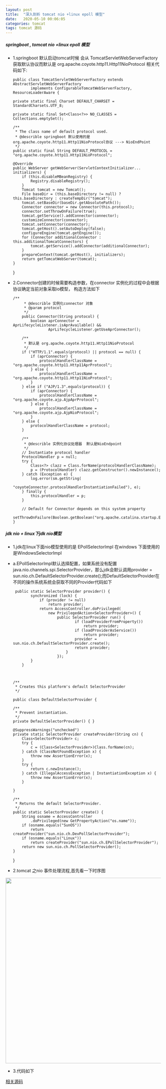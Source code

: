 ```yaml
---
layout: post
title:  "深入剖析 tomcat nio +linux epoll 模型"
date:   2020-05-10 00:06:05
categories: tomcat
tags: tomcat 源码
---
```


##### springboot , tomcat nio +linux epoll 模型
-   1.springboot 默认启动tomcat时候 会从 TomcatServletWebServerFactory 获取默认协议而默认是 org.apache.coyote.http11.Http11NioProtocol
相关代码如下:


		public class TomcatServletWebServerFactory extends AbstractServletWebServerFactory
				implements ConfigurableTomcatWebServerFactory, ResourceLoaderAware {
	
		private static final Charset DEFAULT_CHARSET = StandardCharsets.UTF_8;
	
		private static final Set<Class<?>> NO_CLASSES = Collections.emptySet();
	
		/**
		 * The class name of default protocol used.
		 * @describle springboot 默认使用的是 org.apache.coyote.http11.Http11NioProtocol协议 ---> NioEndPoint
		 */
		public static final String DEFAULT_PROTOCOL = "org.apache.coyote.http11.Http11NioProtocol";
	
		@Override
		public WebServer getWebServer(ServletContextInitializer... initializers) {
			if (this.disableMBeanRegistry) {
				Registry.disableRegistry();
			}
			Tomcat tomcat = new Tomcat();
			File baseDir = (this.baseDirectory != null) ? this.baseDirectory : createTempDir("tomcat");
			tomcat.setBaseDir(baseDir.getAbsolutePath());
			Connector connector = new Connector(this.protocol);
			connector.setThrowOnFailure(true);
			tomcat.getService().addConnector(connector);
			customizeConnector(connector);
			tomcat.setConnector(connector);
			tomcat.getHost().setAutoDeploy(false);
			configureEngine(tomcat.getEngine());
			for (Connector additionalConnector : this.additionalTomcatConnectors) {
				tomcat.getService().addConnector(additionalConnector);
			}
			prepareContext(tomcat.getHost(), initializers);
			return getTomcatWebServer(tomcat);
		}
	}


-   2.Connector创建的时候需要构造参数，在connector 实例化的过程中会根据协议确定当前对象采取io模型， 构造方法如下

		/**
		     * @describle 实例化connector 对象
		     * @param protocol
		     */
		    public Connector(String protocol) {
		        boolean aprConnector = AprLifecycleListener.isAprAvailable() &&
		                AprLifecycleListener.getUseAprConnector();
		
	        /**
	         * 默认是 org.apache.coyote.http11.Http11NioProtocol
	         */
	        if ("HTTP/1.1".equals(protocol) || protocol == null) {
	            if (aprConnector) {
	                protocolHandlerClassName = "org.apache.coyote.http11.Http11AprProtocol";
	            } else {
	                protocolHandlerClassName = "org.apache.coyote.http11.Http11NioProtocol";
	            }
	        } else if ("AJP/1.3".equals(protocol)) {
	            if (aprConnector) {
	                protocolHandlerClassName = "org.apache.coyote.ajp.AjpAprProtocol";
	            } else {
	                protocolHandlerClassName = "org.apache.coyote.ajp.AjpNioProtocol";
	            }
	        } else {
	            protocolHandlerClassName = protocol;
	        }
	
	        /**
	         * @describle 实例化协议处理器  默认是NioEndpoint
	         */
	        // Instantiate protocol handler
	        ProtocolHandler p = null;
	        try {
	            Class<?> clazz = Class.forName(protocolHandlerClassName);
	            p = (ProtocolHandler) clazz.getConstructor().newInstance();
	        } catch (Exception e) {
	            log.error(sm.getString(
	                    "coyoteConnector.protocolHandlerInstantiationFailed"), e);
	        } finally {
	            this.protocolHandler = p;
	        }
	
	        // Default for Connector depends on this system property
	        setThrowOnFailure(Boolean.getBoolean("org.apache.catalina.startup.EXIT_ON_INIT_FAILURE"));
	    }


##### jdk nio + linux下jdk nio模型

-   1.jdk在linux下面nio模型使用的是 EPollSelectorImpl 在windows 下面使用的是WindowsSelectorImpl

-   a.EPollSelectorImpl默认选择配置，如果系统没有配置 java.nio.channels.spi.SelectorProvider，那么jdk会默认调用provider = sun.nio.ch.DefaultSelectorProvider.create();而DefaultSelectorProvider在不同的操作系统系统会获取不同的Provider代码如下

		 public static SelectorProvider provider() {
		        synchronized (lock) {
		            if (provider != null)
		                return provider;
		            return AccessController.doPrivileged(
		                new PrivilegedAction<SelectorProvider>() {
		                    public SelectorProvider run() {
		                            if (loadProviderFromProperty())
		                                return provider;
		                            if (loadProviderAsService())
		                                return provider;
		                            provider = sun.nio.ch.DefaultSelectorProvider.create();
		                            return provider;
		                        }
		                    });
		        }
		    }
		
		
		
		/**
		 * Creates this platform's default SelectorProvider
		 */
		
		public class DefaultSelectorProvider {
	
	    /**
	     * Prevent instantiation.
	     */
	    private DefaultSelectorProvider() { }
	
	    @SuppressWarnings("unchecked")
	    private static SelectorProvider createProvider(String cn) {
	        Class<SelectorProvider> c;
	        try {
	            c = (Class<SelectorProvider>)Class.forName(cn);
	        } catch (ClassNotFoundException x) {
	            throw new AssertionError(x);
	        }
	        try {
	            return c.newInstance();
	        } catch (IllegalAccessException | InstantiationException x) {
	            throw new AssertionError(x);
	        }
	
	    }
	
	    /**
	     * Returns the default SelectorProvider.
	     */
	    public static SelectorProvider create() {
	        String osname = AccessController
	            .doPrivileged(new GetPropertyAction("os.name"));
	        if (osname.equals("SunOS"))
	            return createProvider("sun.nio.ch.DevPollSelectorProvider");
	        if (osname.equals("Linux"))
	            return createProvider("sun.nio.ch.EPollSelectorProvider");
	        return new sun.nio.ch.PollSelectorProvider();
	    }
	
	} 


-   2.tomcat 之nio 事件处理流程,首先看一下时序图

<div align="left">  
	<img src="https://kunge2013.github.io/images/frame/tomcat/tomcatnio 时序图.png" width="600px"/>
</div>


-   3.代码如下









[相关源码](https://github.com/kunge2013/springwebmvc.git)

